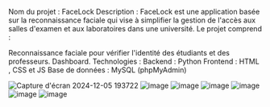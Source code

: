 Nom du projet : FaceLock
Description :
  FaceLock est une application basée sur la reconnaissance faciale qui vise à simplifier la gestion de l'accès aux salles d'examen et aux laboratoires dans une université.
  Le projet comprend :

  Reconnaissance faciale pour vérifier l'identité des étudiants et des professeurs.
  Dashboard.
Technologies :
Backend : Python
Frontend : HTML , CSS et JS
Base de données : MySQL (phpMyAdmin)

![Capture d'écran 2024-12-05 193722](https://github.com/user-attachments/assets/b9ee65d1-0cd2-4b8e-8606-043907f356a3)
![image](https://github.com/user-attachments/assets/4219abdd-794d-4296-a373-b48ed2789198)
![image](https://github.com/user-attachments/assets/bbdff7f5-a6c1-45c0-aa31-e8987719ba27)
![image](https://github.com/user-attachments/assets/c26c45c7-75bb-45b2-878f-47e8deb6afa8)
![image](https://github.com/user-attachments/assets/712a5a19-b735-43fa-8e81-c6c6ffb794c1)
![image](https://github.com/user-attachments/assets/9a11b74b-e5de-4f07-ad96-4c5b735cdedc)
![image](https://github.com/user-attachments/assets/941f6e12-5795-4697-a1cf-c4a948c108ad)

